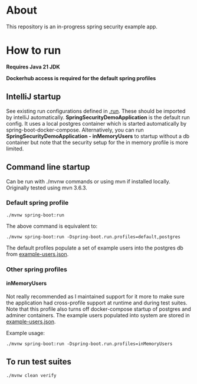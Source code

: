 # About

This repository is an in-progress spring security example app.

# How to run

**Requires Java 21 JDK**

**Dockerhub access is required for the default spring profiles**

## IntelliJ startup

See existing run configurations defined in [.run](.run). These should be imported by intelliJ automatically. **SpringSecurityDemoApplication** is the default run config. It uses a local postgres container which is started automatically by spring-boot-docker-compose. Alternatively, you can run **SpringSecurityDemoApplication - inMemoryUsers** to startup without a db container but note that the security setup for the in memory profile is more limited.

## Command line startup

Can be run with ./mvnw commands or using mvn if installed locally. Originally tested using mvn 3.6.3. 

### Default spring profile

`./mvnw spring-boot:run`

The above command is equivalent to:

`./mvnw spring-boot:run -Dspring-boot.run.profiles=default,postgres`

The default profiles populate a set of example users into the postgres db from [example-users.json](src/main/resources/seed/example-users.json). 

### Other spring profiles

#### inMemoryUsers

Not really recommended as I maintained support for it more to make sure the application had cross-profile support at runtime and during test suites. Note that this profile also turns off docker-compose startup of postgres and adminer containers. The example users populated into system are stored in [example-users.json](src/main/resources/seed/example-users.json).

Example usage:

`./mvnw spring-boot:run -Dspring-boot.run.profiles=inMemoryUsers`

## To run test suites

`./mvnw clean verify`